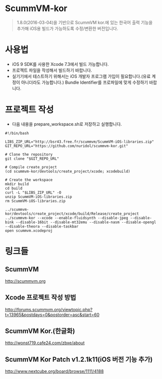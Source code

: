 ScummVM-kor
===========

>1.8.0(2016-03-04)을 기반으로 ScummVM kor.에 있는 한국어 출력 기능을 추가해 iOS용 빌드가 가능하도록 수정/변환한 버전입니다.

# 사용법
+ iOS 9 SDK를 사용한 Xcode 7.3에서 빌드 가능합니다.
+ 프로젝트 파일을 작성해서 빌드하기 바랍니다.
+ 실기기에서 테스트하기 위해서는 iOS 개발자 프로그램 가입이 필요합니다.(유료 계정이 아니더라도 가능합니다.) Bundle Identifier를 프로파일에 맞게 수정하기 바랍니다.

# 프로젝트 작성
- 다음 내용을 prepare_workspace.sh로 저장하고 실행합니다.

```
#!/bin/bash 

LIBS_ZIP_URL="http://bsr43.free.fr/scummvm/ScummVM-iOS-libraries.zip" 
GIT_REPO_URL="https://github.com/nuridol/scummvm-kor.git" 

# Clone the repository 
git clone "$GIT_REPO_URL" 

# Compile create_project 
(cd scummvm-kor/devtools/create_project/xcode; xcodebuild) 

# Create the workspace 
mkdir build 
cd build 
curl -L "$LIBS_ZIP_URL" -O 
unzip ScummVM-iOS-libraries.zip 
rm ScummVM-iOS-libraries.zip 

../scummvm-kor/devtools/create_project/xcode/build/Release/create_project ../scummvm-kor --xcode --enable-fluidsynth --disable-jpeg --disable-bink --disable-16bit --disable-mt32emu --disable-nasm --disable-opengl --disable-theora --disable-taskbar 
open scummvm.xcodeproj
```

# 링크들
## ScummVM
http://scummvm.org
## Xcode 프로젝트 작성 방법
http://forums.scummvm.org/viewtopic.php?t=13965&postdays=0&postorder=asc&start=60
## ScummVM Kor.(한글화)
http://wonst719.cafe24.com/zbxe/about
## ScummVM Kor Patch v1.2.1k11(iOS 버전 기능 추가)
http://www.nextcube.org/board/browse/1111/4188
